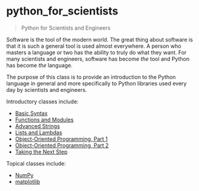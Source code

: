 python_for_scientists
=====================

> Python for Scientists and Engineers

Software is the tool of the modern world. The great thing about software is that it is such a general tool is used almost everywhere. A person who masters a language or two has the ability to truly do what they want. For many scientists and engineers, software has become *the* tool and Python has become *the* language.

The purpose of this class is to provide an introduction to the Python language in general and more specifically to Python libraries used every day by scientists and engineers.

Introductory classes include:

 * [Basic Syntax](classes/01_basic_syntax/lecture_01.md)
 * [Functions and Modules](classes/02_functions_and_modules/lecture_02.md)
 * [Advanced Strings](classes/03_advanced_strings/lecture_03.md)
 * [Lists and Lambdas](classes/04_lists_and_lambdas/lecture_04.md)
 * [Object-Oriented Programming, Part 1](classes/05_object_oriented_programming_1/lecture_05.md)
 * [Object-Oriented Programming, Part 2](classes/06_object_oriented_programming_2/lecture_06.md)
 * [Taking the Next Step](classes/07_taking_the_next_step/lecture_07.md)

Topical classes include:

 * [NumPy](classes/08_numpy/lecture_08.md)
 * [matplotlib](classes/09_matplotlib/lecture_09.md)
